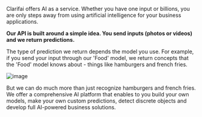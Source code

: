 Clarifai offers AI as a service. Whether you have one input or billions, you are only steps away from using artificial intelligence for your business applications.

**Our API is built around a simple idea. You send inputs (photos or videos) and we return predictions.**

The type of prediction we return depends the model you use. For example, if you send your input through our 'Food' model, we return concepts that the 'Food' model knows about - things like hamburgers and french fries. 

![image](/images/introduction.jpg)

But we can do much more than just recognize hamburgers and french fries. We offer a comprehensive AI platform that enables to you build your own models, make your own custom predictions, detect discrete objects and develop full AI-powered business solutions.
